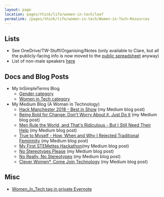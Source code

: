 ```yaml
---
layout: page
location: pages/think/life/women-in-tech/leaf
permalink: /pages/think/life/women-in-tech/Women-in-Tech-Resources
---
```


## Lists

- See OneDrive/TW-Stuff/Organising/Notes (only available to Clare, but all the publicly-facing info is now moved to the [public spreadsheet](https://docs.google.com/spreadsheets/d/1rUVdL8GbVa32JWuIW3UbFi2gKzQwY7TDLlaqkVzzWos/edit?usp=sharing) anyway)
- List of non-male speakers [here](https://docs.google.com/spreadsheets/d/1rUVdL8GbVa32JWuIW3UbFi2gKzQwY7TDLlaqkVzzWos/edit?usp=sharing)

## Docs and Blog Posts

- My InSimpleTerms Blog  
  - [Gender category](https://insimpleterms.blog/category/gender)
  - [Women in Tech category](https://insimpleterms.blog/category/women-in-tech)  
- My Medium Blog (A Woman in Technology)
  - [Hack Manchester 2018 - Best in Show](https://medium.com/a-woman-in-technology/hack-manchester-2018-best-in-show-ca6ef65fb49c) (my Medium blog post)
  - [Being Bold for Change: Don't Worry About it, Just Do it](https://medium.com/a-woman-in-technology/being-bold-for-change-part-1-dont-worry-about-it-just-do-it-59a76bdcd070) (my Medium blog post)
  - [Men Rule the World, and That's Ridiculous - But I Still Need Their Help](https://medium.com/a-woman-in-technology/men-rule-the-world-and-that-s-ridiculous-but-i-still-need-their-help-4b0b9609bfc4) (my Medium blog post)
  - [True to Myself - How, When and Why I Rejected Traditional Femininity](https://medium.com/a-woman-in-technology/true-to-myself-how-when-and-why-i-rejected-traditional-femininity-2920ed572d60) (my Medium blog post)
  - [My First STEMettes Hackathon](https://medium.com/a-woman-in-technology/my-first-stemettes-hackathon-dbdf34f60e36)(my Medium blog post)
  - [No Stereotypes Please](https://medium.com/a-woman-in-technology/no-stereotypes-please-43ed2583a8af) (my Medium blog post)
  - [No Really, No Stereotypes](https://medium.com/a-woman-in-technology/no-really-no-stereotypes-35b842056ac4) (my Medium blog post)
  - [Clever Women*, Come Join Technology](https://medium.com/a-woman-in-technology/clever-women-come-join-me-773cf7fc8dc8) (my Medium blog post)

## Misc

- [Women_In_Tech tag in private Evernote](https://www.evernote.com/client/web?login=true#?an=true&n=dbccb66e-f286-40ac-a13e-93848ca66909&query=tag%1FWomen_In_Tech%1FtagGuid%3A9144cebd-cf8c-4914-8969-595589defe15%1Eview%3AVIEW%2FALL_NOTES&)
